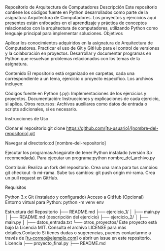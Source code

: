 Repositorio de Arquitectura de Computadores
Descripción
Este repositorio contiene los códigos fuente en Python desarrollados como parte de la asignatura Arquitectura de Computadores. Los proyectos y ejercicios aquí presentes están enfocados en el aprendizaje y práctica de conceptos relacionados con la arquitectura de computadores, utilizando Python como lenguaje principal para implementar soluciones.
Objetivos

Aplicar los conocimientos adquiridos en la asignatura de Arquitectura de Computadores.
Practicar el uso de Git y GitHub para el control de versiones y la colaboración en proyectos.
Desarrollar y documentar programas en Python que resuelvan problemas relacionados con los temas de la asignatura.

Contenido
El repositorio está organizado en carpetas, cada una correspondiente a un tema, ejercicio o proyecto específico. Los archivos incluyen:

Códigos fuente en Python (.py): Implementaciones de los ejercicios y proyectos.
Documentación: Instrucciones y explicaciones de cada ejercicio, si aplica.
Otros recursos: Archivos auxiliares como datos de entrada o scripts adicionales, si es necesario.

Instrucciones de Uso

Clonar el repositorio:git clone https://github.com/[tu-usuario]/[nombre-del-repositorio].git


Navegar al directorio:cd [nombre-del-repositorio]


Ejecutar los programas:Asegúrate de tener Python instalado (versión 3.x recomendada). Para ejecutar un programa:python nombre_del_archivo.py


Contribuir:
Realiza un fork del repositorio.
Crea una rama para tus cambios: git checkout -b mi-rama.
Sube tus cambios: git push origin mi-rama.
Crea un pull request en GitHub.



Requisitos

Python 3.x
Git (instalado y configurado)
Acceso a GitHub
(Opcional) Entorno virtual para Python: python -m venv env

Estructura del Repositorio
├── README.md
├── ejercicio_1/
│   ├── main.py
│   ├── README.md (descripción del ejercicio)
├── ejercicio_2/
│   ├── main.py
│   ├── datos_entrada.txt
└── otros_proyectos/
Este proyecto está bajo la Licencia MIT. Consulta el archivo LICENSE para más detalles.Contacto
Si tienes dudas o sugerencias, puedes contactarme a través de [tu-correo@ejemplo.com] o abrir un issue en este repositorio.
Licencia
    ├── proyecto_final.py
    ├── README.md


